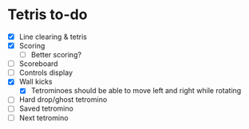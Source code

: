 # Tetris to-do

- [X] Line clearing & tetris
- [X] Scoring
  - [ ] Better scoring?
- [ ] Scoreboard
- [ ] Controls display
- [X] Wall kicks
  - [X] Tetrominoes should be able to move left and right while rotating
- [ ] Hard drop/ghost tetromino
- [ ] Saved tetromino
- [ ] Next tetromino
